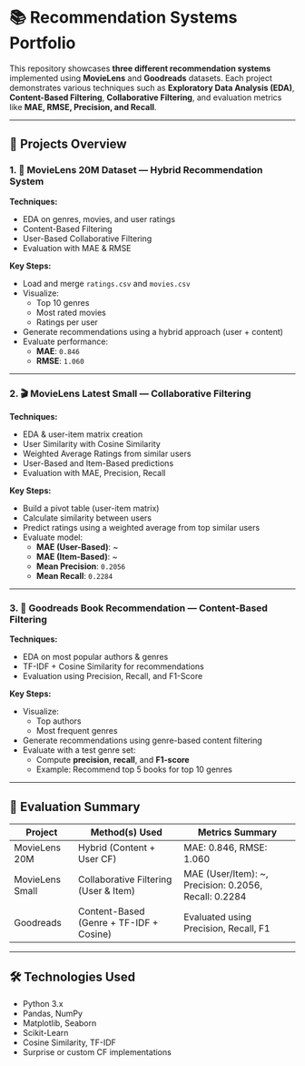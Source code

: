 # 📚 Recommendation Systems Portfolio

This repository showcases **three different recommendation systems** implemented using **MovieLens** and **Goodreads** datasets. Each project demonstrates various techniques such as **Exploratory Data Analysis (EDA)**, **Content-Based Filtering**, **Collaborative Filtering**, and evaluation metrics like **MAE, RMSE, Precision, and Recall**.

---

## 📁 Projects Overview

### 1. 🎥 MovieLens 20M Dataset — Hybrid Recommendation System

**Techniques:**
- EDA on genres, movies, and user ratings  
- Content-Based Filtering  
- User-Based Collaborative Filtering  
- Evaluation with MAE & RMSE

**Key Steps:**
- Load and merge `ratings.csv` and `movies.csv`
- Visualize:
  - Top 10 genres
  - Most rated movies
  - Ratings per user
- Generate recommendations using a hybrid approach (user + content)
- Evaluate performance:
  - **MAE**: `0.846`
  - **RMSE**: `1.060`

---

### 2. 🎬 MovieLens Latest Small — Collaborative Filtering

**Techniques:**
- EDA & user-item matrix creation  
- User Similarity with Cosine Similarity  
- Weighted Average Ratings from similar users  
- User-Based and Item-Based predictions  
- Evaluation with MAE, Precision, Recall

**Key Steps:**
- Build a pivot table (user-item matrix)
- Calculate similarity between users
- Predict ratings using a weighted average from top similar users
- Evaluate model:
  - **MAE (User-Based)**: ~
  - **MAE (Item-Based)**: ~
  - **Mean Precision**: `0.2056`
  - **Mean Recall**: `0.2284`

---

### 3. 📖 Goodreads Book Recommendation — Content-Based Filtering

**Techniques:**
- EDA on most popular authors & genres  
- TF-IDF + Cosine Similarity for recommendations  
- Evaluation using Precision, Recall, and F1-Score

**Key Steps:**
- Visualize:
  - Top authors
  - Most frequent genres
- Generate recommendations using genre-based content filtering
- Evaluate with a test genre set:
  - Compute **precision**, **recall**, and **F1-score**
  - Example: Recommend top 5 books for top 10 genres

---

## 🧪 Evaluation Summary

| Project              | Method(s) Used                             | Metrics Summary                                      |
|----------------------|--------------------------------------------|------------------------------------------------------|
| MovieLens 20M        | Hybrid (Content + User CF)                 | MAE: 0.846, RMSE: 1.060                              |
| MovieLens Small      | Collaborative Filtering (User & Item)      | MAE (User/Item): ~, Precision: 0.2056, Recall: 0.2284|
| Goodreads            | Content-Based (Genre + TF-IDF + Cosine)    | Evaluated using Precision, Recall, F1                |

---

## 🛠️ Technologies Used

- Python 3.x
- Pandas, NumPy
- Matplotlib, Seaborn
- Scikit-Learn
- Cosine Similarity, TF-IDF
- Surprise or custom CF implementations
